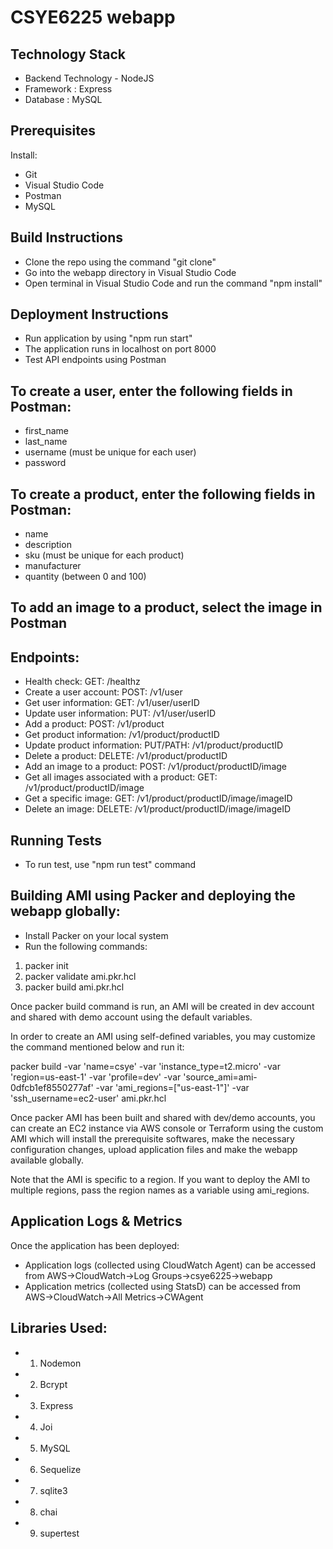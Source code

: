 # CSYE6225 webapp
## Technology Stack

* Backend Technology - NodeJS
* Framework : Express
* Database : MySQL

## Prerequisites 

Install:
* Git
* Visual Studio Code
* Postman
* MySQL 

## Build Instructions
* Clone the repo using the command "git clone"
* Go into the webapp directory in Visual Studio Code
* Open terminal in Visual Studio Code and run the command "npm install"

## Deployment Instructions
* Run application by using "npm run start"
* The application runs in localhost on port 8000
* Test API endpoints using Postman

## To create a user, enter the following fields in Postman:
* first_name
* last_name
* username (must be unique for each user)
* password

## To create a product, enter the following fields in Postman:
* name
* description
* sku (must be unique for each product)
* manufacturer
* quantity (between 0 and 100)

## To add an image to a product, select the image in Postman

## Endpoints:
* Health check: GET: /healthz
* Create a user account: POST: /v1/user
* Get user information: GET: /v1/user/userID
* Update user information: PUT: /v1/user/userID
* Add a product: POST: /v1/product
* Get product information: /v1/product/productID
* Update product information: PUT/PATH: /v1/product/productID
* Delete a product: DELETE: /v1/product/productID
* Add an image to a product: POST: /v1/product/productID/image
* Get all images associated with a product: GET: /v1/product/productID/image
* Get a specific image: GET: /v1/product/productID/image/imageID
* Delete an image: DELETE: /v1/product/productID/image/imageID

## Running Tests
* To run test, use "npm run test" command

## Building AMI using Packer and deploying the webapp globally:
* Install Packer on your local system
* Run the following commands:
1. packer init
2. packer validate ami.pkr.hcl
3. packer build ami.pkr.hcl

Once packer build command is run, an AMI will be created in dev account and shared with demo account using the default variables.

In order to create an AMI using self-defined variables,  you may customize the command mentioned below and run it:

packer build -var 'name=csye' -var 'instance_type=t2.micro' -var 'region=us-east-1' -var 'profile=dev' -var 'source_ami=ami-0dfcb1ef8550277af' -var 'ami_regions=["us-east-1"]' -var 'ssh_username=ec2-user' ami.pkr.hcl

Once packer AMI has been built and shared with dev/demo accounts, you can create an EC2 instance via AWS console or Terraform using the custom AMI which will install the prerequisite softwares, make the necessary configuration changes, upload application files and make the webapp available globally.

Note that the AMI is specific to a region. If you want to deploy the AMI to multiple regions, pass the region names as a variable using ami_regions.

## Application Logs & Metrics
Once the application has been deployed:
* Application logs (collected using CloudWatch Agent) can be accessed from AWS->CloudWatch->Log Groups->csye6225->webapp
* Application metrics (collected using StatsD) can be accessed from AWS->CloudWatch->All Metrics->CWAgent

## Libraries Used:

* 1. Nodemon
* 2. Bcrypt 
* 3. Express
* 4. Joi
* 5. MySQL
* 6. Sequelize
* 7. sqlite3
* 8. chai
* 9. supertest